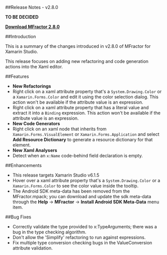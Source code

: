 
##Release Notes - v2.8.0

**TO BE DECIDED**

**[Download MFractor 2.8.0](http://addins.mfractor.com/releases/2.08.00/MFractor.MFractor_2.08.00.mpack)**

##Introduction

This is a summary of the changes introduced in v2.8.0 of MFractor for Xamarin Studio.

This release focuses on adding new refactoring and code generation actions into the Xaml editor.

##Features

 - **New Refactorings**
  - Right click on a xaml attribute property that's a `System.Drawing.Color` or a `Xamarin.Forms.Color` and edit it using the color selection dialog. This action won't be available if the attribute value is an expression.
  - Right click on a xaml attribute property that has a literal value and extract it into a `Binding` expression. This action won't be available if the attribute value is an expression.
 - **New Code Generators**
  - Right click on an xaml node that inherits from `Xamarin.Forms.VisualElement` or `Xamarin.Forms.Application` and select **Add Resource Dictionary** to generate a resource dictionary for that element.
 - **New Xaml Analysers**
  - Detect when an `x:Name` code-behind field declaration is empty.

##Enhancements

 - This release targets Xamarin Studio v6.1.5
 - Hover over a xaml attribute property that's a `System.Drawing.Color` or a `Xamarin.Forms.Color` to see the color value inside the tooltip.
 - The Android SDK meta-data has been removed from the MFractor.mpack; you can download and update the sdk meta-data through the **Help** -> **MFractor** -> **Install Android SDK Meta-Data** menu item.

##Bug Fixes

 - Correctly validate the type provided to x:TypeArguments; there was a bug in the type checking algorithm.
 - Don't allow the 'Simplify' refactoring to run against expressions.
 - Fix multiple type conversion checking bugs in the ValueConversion attribute validation.
